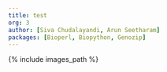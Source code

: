 ```yaml
---
title: test
org: 3
author: [Siva Chudalayandi, Arun Seetharam]
packages: [Bioperl, Biopython, Genozip]
---
```


{% include images_path %}
